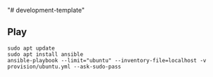 "# development-template" 

## Play

```
sudo apt update
sudo apt install ansible
ansible-playbook --limit="ubuntu" --inventory-file=localhost -v provision/ubuntu.yml --ask-sudo-pass
```
